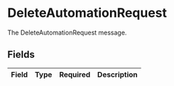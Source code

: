 # DeleteAutomationRequest

The DeleteAutomationRequest message.


## Fields

| Field       | Type        | Required    | Description |
| ----------- | ----------- | ----------- | ----------- |